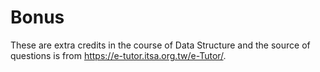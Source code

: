 # Bonus
These are extra credits in the course of Data Structure and the source of questions is from https://e-tutor.itsa.org.tw/e-Tutor/.
